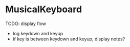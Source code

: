 # MusicalKeyboard

TODO:
display flow
- log keydown and keyup
- if key is between keydown and keyup, display notes?